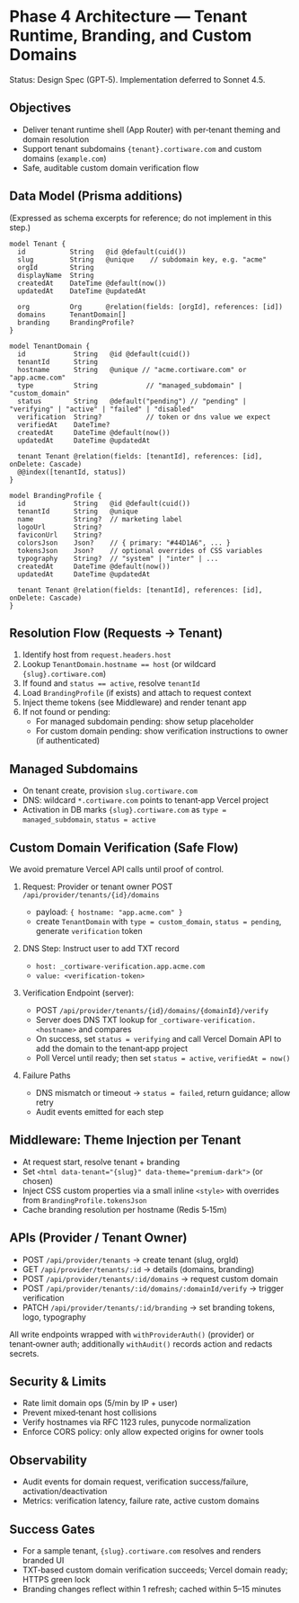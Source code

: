 # Phase 4 Architecture — Tenant Runtime, Branding, and Custom Domains

Status: Design Spec (GPT‑5). Implementation deferred to Sonnet 4.5.

## Objectives
- Deliver tenant runtime shell (App Router) with per‑tenant theming and domain resolution
- Support tenant subdomains `{tenant}.cortiware.com` and custom domains (`example.com`)
- Safe, auditable custom domain verification flow

## Data Model (Prisma additions)
(Expressed as schema excerpts for reference; do not implement in this step.)

```prisma
model Tenant {
  id           String   @id @default(cuid())
  slug         String   @unique    // subdomain key, e.g. "acme"
  orgId        String
  displayName  String
  createdAt    DateTime @default(now())
  updatedAt    DateTime @updatedAt

  org          Org      @relation(fields: [orgId], references: [id])
  domains      TenantDomain[]
  branding     BrandingProfile?
}

model TenantDomain {
  id            String   @id @default(cuid())
  tenantId      String
  hostname      String   @unique // "acme.cortiware.com" or "app.acme.com"
  type          String            // "managed_subdomain" | "custom_domain"
  status        String   @default("pending") // "pending" | "verifying" | "active" | "failed" | "disabled"
  verification  String?           // token or dns value we expect
  verifiedAt    DateTime?
  createdAt     DateTime @default(now())
  updatedAt     DateTime @updatedAt

  tenant Tenant @relation(fields: [tenantId], references: [id], onDelete: Cascade)
  @@index([tenantId, status])
}

model BrandingProfile {
  id            String   @id @default(cuid())
  tenantId      String   @unique
  name          String?  // marketing label
  logoUrl       String?
  faviconUrl    String?
  colorsJson    Json?    // { primary: "#44D1A6", ... }
  tokensJson    Json?    // optional overrides of CSS variables
  typography    String?  // "system" | "inter" | ...
  createdAt     DateTime @default(now())
  updatedAt     DateTime @updatedAt

  tenant Tenant @relation(fields: [tenantId], references: [id], onDelete: Cascade)
}
```

## Resolution Flow (Requests → Tenant)
1. Identify host from `request.headers.host`
2. Lookup `TenantDomain.hostname == host` (or wildcard `{slug}.cortiware.com`)
3. If found and `status == active`, resolve `tenantId`
4. Load `BrandingProfile` (if exists) and attach to request context
5. Inject theme tokens (see Middleware) and render tenant app
6. If not found or pending:
   - For managed subdomain pending: show setup placeholder
   - For custom domain pending: show verification instructions to owner (if authenticated)

## Managed Subdomains
- On tenant create, provision `slug.cortiware.com`
- DNS: wildcard `*.cortiware.com` points to tenant‑app Vercel project
- Activation in DB marks `{slug}.cortiware.com` as `type = managed_subdomain`, `status = active`

## Custom Domain Verification (Safe Flow)
We avoid premature Vercel API calls until proof of control.

1) Request: Provider or tenant owner POST `/api/provider/tenants/{id}/domains`
   - payload: `{ hostname: "app.acme.com" }`
   - create `TenantDomain` with `type = custom_domain`, `status = pending`, generate `verification` token

2) DNS Step: Instruct user to add TXT record
   - `host: _cortiware-verification.app.acme.com`
   - `value: <verification-token>`

3) Verification Endpoint (server):
   - POST `/api/provider/tenants/{id}/domains/{domainId}/verify`
   - Server does DNS TXT lookup for `_cortiware-verification.<hostname>` and compares
   - On success, set `status = verifying` and call Vercel Domain API to add the domain to the tenant‑app project
   - Poll Vercel until ready; then set `status = active`, `verifiedAt = now()`

4) Failure Paths
   - DNS mismatch or timeout → `status = failed`, return guidance; allow retry
   - Audit events emitted for each step

## Middleware: Theme Injection per Tenant
- At request start, resolve tenant + branding
- Set `<html data-tenant="{slug}" data-theme="premium-dark">` (or chosen)
- Inject CSS custom properties via a small inline `<style>` with overrides from `BrandingProfile.tokensJson`
- Cache branding resolution per hostname (Redis 5‑15m)

## APIs (Provider / Tenant Owner)
- POST `/api/provider/tenants` → create tenant (slug, orgId)
- GET `/api/provider/tenants/:id` → details (domains, branding)
- POST `/api/provider/tenants/:id/domains` → request custom domain
- POST `/api/provider/tenants/:id/domains/:domainId/verify` → trigger verification
- PATCH `/api/provider/tenants/:id/branding` → set branding tokens, logo, typography

All write endpoints wrapped with `withProviderAuth()` (provider) or tenant‑owner auth; additionally `withAudit()` records action and redacts secrets.

## Security & Limits
- Rate limit domain ops (5/min by IP + user)
- Prevent mixed‑tenant host collisions
- Verify hostnames via RFC 1123 rules, punycode normalization
- Enforce CORS policy: only allow expected origins for owner tools

## Observability
- Audit events for domain request, verification success/failure, activation/deactivation
- Metrics: verification latency, failure rate, active custom domains

## Success Gates
- For a sample tenant, `{slug}.cortiware.com` resolves and renders branded UI
- TXT‑based custom domain verification succeeds; Vercel domain ready; HTTPS green lock
- Branding changes reflect within 1 refresh; cached within 5–15 minutes

